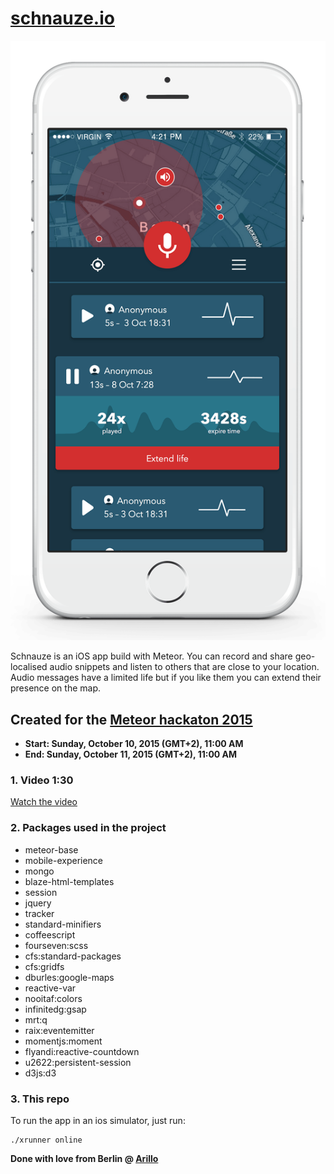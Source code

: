 # [schnauze.io](https://schnauze.io)

![Alt schnauze.io](public/images/home/schnauze-app-feature-3.png "schnauze.io")

Schnauze is an iOS app build with Meteor. You can record and share geo-localised audio snippets and listen to others that are close to your location. Audio messages have a limited life but if you like them you can extend their presence on the map.

## Created for the [Meteor hackaton 2015](http://meteor-2015.devpost.com/)

- **Start: Sunday, October 10, 2015 (GMT+2), 11:00 AM**
- **End: Sunday, October 11, 2015 (GMT+2), 11:00 AM**

### 1. Video 1:30
[Watch the video](http://vimeo.com)

### 2. Packages used in the project

- meteor-base
- mobile-experience
- mongo
- blaze-html-templates
- session
- jquery
- tracker
- standard-minifiers
- coffeescript
- fourseven:scss
- cfs:standard-packages
- cfs:gridfs
- dburles:google-maps
- reactive-var
- nooitaf:colors
- infinitedg:gsap
- mrt:q
- raix:eventemitter
- momentjs:moment
- flyandi:reactive-countdown
- u2622:persistent-session
- d3js:d3

### 3. This repo

To run the app in an ios simulator, just run:

    ./xrunner online

**Done with love from Berlin @ [Arillo](http://arillo.net)**
